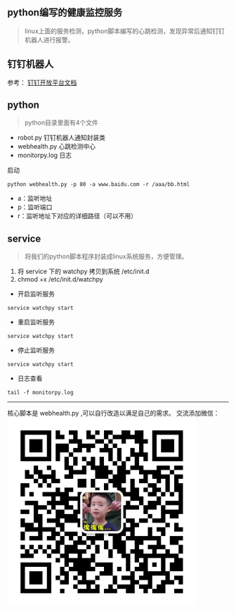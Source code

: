 ## python编写的健康监控服务

>linux上面的服务检测，python脚本编写的心跳检测，发现异常后通知钉钉机器人进行报警。

钉钉机器人
--------
参考：
[钉钉开放平台文档](https://open-doc.dingtalk.com/docs/doc.htm?spm=a219a.7629140.0.0.karFPe&treeId=257&articleId=105735&docType=1)

python
--------
> python目录里面有4个文件

- robot.py 钉钉机器人通知封装类
- webhealth.py 心跳检测中心
- monitorpy.log 日志

 启动

```
python webhealth.py -p 80 -a www.baidu.com -r /aaa/bb.html
```

- a：监听地址
- p：监听端口
- r：监听地址下对应的详细路径（可以不用）

service
--------
>将我们的python脚本程序封装成linux系统服务，方便管理。
1. 将 service 下的 watchpy 拷贝到系统 /etc/init.d
2. chmod +x /etc/init.d/watchpy


* 开启监听服务
```
service watchpy start
```
* 重启监听服务
```
service watchpy start
```
* 停止监听服务
```
service watchpy start
```
* 日志查看
```
tail -f monitorpy.log
```


----
核心脚本是 webhealth.py ,可以自行改造以满足自己的需求。
交流添加微信：
![image](image/wx.jpg)